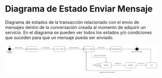 # Diagrama de Estado Enviar Mensaje

Diagrama de estados de la transacción relacionado con el envio de mensajes dentro de la conversación creada al momento de adquirir un servicio. En el diagrama se pueden ver todos los estados y/o condiciones que suceden para que un mensaje pueda ser enviado.

![de-enviar-mensaje](https://github.com/F3liP3L/Software2-QuickJob-Documentacion/blob/f0585b97466f24af9d049450bedd37a51e11972a/assets/diagrama-estado/Diagrama-de-estado-enviar-mensaje.png)
